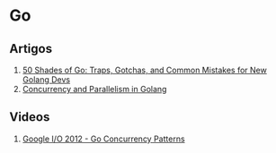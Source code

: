 # Go

## Artigos
1. [50 Shades of Go: Traps, Gotchas, and Common Mistakes for New Golang Devs](http://devs.cloudimmunity.com/gotchas-and-common-mistakes-in-go-golang/)
2. [Concurrency and Parallelism in Golang](https://medium.com/@tilaklodha/concurrency-and-parallelism-in-golang-5333e9a4ba64)

## Videos
1. [Google I/O 2012 - Go Concurrency Patterns](https://www.youtube.com/watch?v=f6kdp27TYZs)